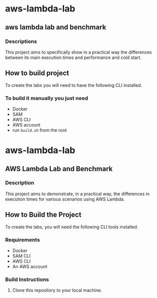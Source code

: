 # aws-lambda-lab

## aws lambda lab and benchmark

### Descriptions

This project aims to specifically show in a practical way the differences between its main execution times and performance and cold start.

## How to build project

To create the labs you will need to have the following CLI installed.

### To build it manually you just need

- Docker
- SAM
- AWS CLI
- AWS account
- run `build.sh` from the root

# aws-lambda-lab

## AWS Lambda Lab and Benchmark

### Description

This project aims to demonstrate, in a practical way, the differences in execution times for various scenarios using AWS Lambda.

## How to Build the Project

To create the labs, you will need the following CLI tools installed.

### Requirements

- Docker
- SAM CLI
- AWS CLI
- An AWS account

### Build Instructions

1. Clone this repository to your local machine.
